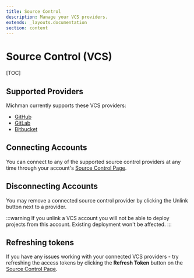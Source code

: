 ```yaml
---
title: Source Control
description: Manage your VCS providers.
extends: _layouts.documentation
section: content
---
```


# Source Control (VCS)

[TOC]



## Supported Providers

Michman currently supports these VCS providers:
- [GitHub](https://github.com)
- [GitLab](https://gitlab.com)
- [Bitbucket](https://bitbucket.com)



## Connecting Accounts

You can connect to any of the supported source control providers at any time through your account's [Source Control Page][vsc].



## Disconnecting Accounts

You may remove a connected source control provider by clicking the Unlink button next to a provider.

:::warning
If you unlink a VCS account you will not be able to deploy projects from this account. Existing deployment won't be affected.
:::


## Refreshing tokens

If you have any issues working with your connected VCS providers -
try refreshing the access tokens by clicking the **Refresh Token** button on the [Source Control Page][vsc]. 



[vsc]: https://michman.dev/account/vcs "Michman VCS Management Page"
